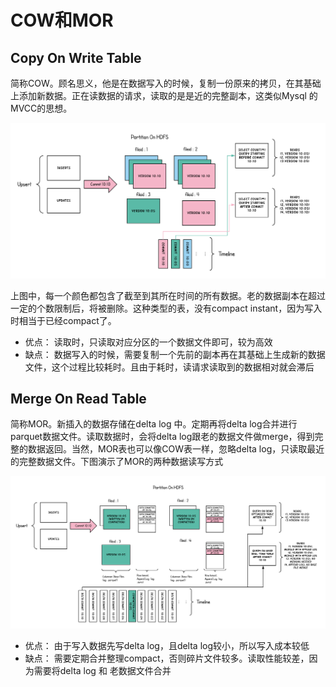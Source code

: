 # COW和MOR

## Copy On Write Table

简称COW。顾名思义，他是在数据写入的时候，复制一份原来的拷贝，在其基础上添加新数据。正在读数据的请求，读取的是是近的完整副本，这类似Mysql 的MVCC的思想。

![](Images/1.png)

上图中，每一个颜色都包含了截至到其所在时间的所有数据。老的数据副本在超过一定的个数限制后，将被删除。这种类型的表，没有compact instant，因为写入时相当于已经compact了。

- 优点： 读取时，只读取对应分区的一个数据文件即可，较为高效
- 缺点： 数据写入的时候，需要复制一个先前的副本再在其基础上生成新的数据文件，这个过程比较耗时。且由于耗时，读请求读取到的数据相对就会滞后


## Merge On Read Table

简称MOR。新插入的数据存储在delta log 中。定期再将delta log合并进行parquet数据文件。读取数据时，会将delta log跟老的数据文件做merge，得到完整的数据返回。当然，MOR表也可以像COW表一样，忽略delta log，只读取最近的完整数据文件。下图演示了MOR的两种数据读写方式

![](Images/2.png)

- 优点： 由于写入数据先写delta log，且delta log较小，所以写入成本较低
- 缺点： 需要定期合并整理compact，否则碎片文件较多。读取性能较差，因为需要将delta log 和 老数据文件合并